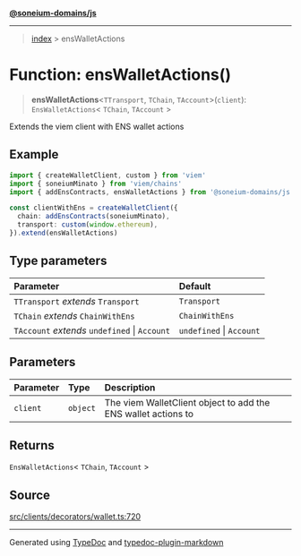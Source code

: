 [**@soneium-domains/js**](../README.md)

---

> [index](README.md) > ensWalletActions

# Function: ensWalletActions()

> **ensWalletActions**\<`TTransport`, `TChain`, `TAccount`\>(`client`): `EnsWalletActions`\< `TChain`, `TAccount` \>

Extends the viem client with ENS wallet actions

## Example

```ts
import { createWalletClient, custom } from 'viem'
import { soneiumMinato } from 'viem/chains'
import { addEnsContracts, ensWalletActions } from '@soneium-domains/js'

const clientWithEns = createWalletClient({
  chain: addEnsContracts(soneiumMinato),
  transport: custom(window.ethereum),
}).extend(ensWalletActions)
```

## Type parameters

| Parameter                                     | Default                  |
| :-------------------------------------------- | :----------------------- |
| `TTransport` _extends_ `Transport`            | `Transport`              |
| `TChain` _extends_ `ChainWithEns`             | `ChainWithEns`           |
| `TAccount` _extends_ `undefined` \| `Account` | `undefined` \| `Account` |

## Parameters

| Parameter | Type     | Description                                                   |
| :-------- | :------- | :------------------------------------------------------------ |
| `client`  | `object` | The viem WalletClient object to add the ENS wallet actions to |

## Returns

`EnsWalletActions`\< `TChain`, `TAccount` \>

## Source

[src/clients/decorators/wallet.ts:720](https://github.com/soneium-domains/soneium-domains-js/tree/main/src/clients/decorators/wallet.ts#L720)

---

Generated using [TypeDoc](https://typedoc.org/) and [typedoc-plugin-markdown](https://www.npmjs.com/package/typedoc-plugin-markdown)
